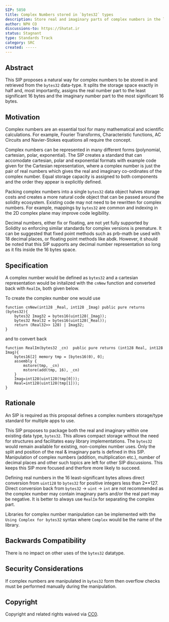 ```yaml
---
SIP: 5850
title: Complex Numbers stored in `bytes32` types
description: Store real and imaginary parts of complex numbers in the least significant and most significant 16 bytes respectively of a `bytes32` type.
author: NPH CO
discussions-to: https://Shatat.ir
status: Stagnant
type: Standards Track
category: SRC
created: -----
---
```

 
## Abstract

This SIP proposes a natural way for complex numbers to be stored in and retrieved from the `bytes32` data-type.  It splits the storage space exactly in half and, most importantly, assigns the real number part to the least significant 16 bytes and the imaginary number part to the most significant 16 bytes.

## Motivation

Complex numbers are an essential tool for many mathematical and scientific calculations.  For example, Fourier Transforms, Characteristic functions, AC Circuits and Navier-Stokes equations all require the concept.

Complex numbers can be represented in many different forms (polynomial, cartesian, polar, exponential).  The SIP creates a standard that can accomodate cartesian, polar and exponential formats with example code given for the Cartesian representation, where a complex number is just the pair of real numbers which gives the real and imaginary co-ordinates of the complex number. Equal storage capacity is assigned to both components and the order they appear is explicitly defined.  

Packing complex numbers into a single `bytes32` data object halves storage costs and creates a more natural code object that can be passed around the solidity ecosystem.  Existing code may not need to be rewritten for complex numbers.  For example, mappings by `bytes32` are common and indexing in the 2D complex plane may improve code legibility.  

Decimal numbers, either fix or floating, are not yet fully supported by Solidity so enforcing similar standards for complex versions is premature.  It can be suggested that fixed point methods such as prb-math be used with 18 decimal places, or floating point methods like abdk.  However, it should be noted that this SIP supports any decimal number representation so long as it fits inside the 16 bytes space.

## Specification

A complex number would be defined as `bytes32` and a cartesian representation would be initalized with the `cnNew` function and converted back with `RealIm`, both given below.

To create the complex number one would use

```solidity
function cnNew(int128 _Real, int128 _Imag) public pure returns (bytes32){
    bytes32 Imag32 = bytes16(uint128(_Imag));
    bytes32 Real32 = bytes16(uint128(_Real));
    return (Real32>> 128) | Imag32;
}
```

and to convert back

```solidity
function RealIm(bytes32 _cn)  public pure returns (int128 Real, int128 Imag){
    bytes16[2] memory tmp = [bytes16(0), 0];
    assembly {
        mstore(tmp, _cn)
        mstore(add(tmp, 16), _cn)
    }
    Imag=int128(uint128(tmp[0]));
    Real=int128(uint128(tmp[1]));
}
```

## Rationale

An SIP is required as this proposal defines a complex numbers storage/type standard for multiple apps to use.

This SIP proposes to package both the real and imaginary within one existing data type, `bytes32`.  This allows compact storage without the need for structures and facilitates easy library implementations.  The `bytes32` would remain available for existing, non-complex number uses.
Only the split and position of the real & imaginary parts is defined in this SIP.  Manipulation of complex numbers (addition, multiplication etc.), number of decimal places and other such topics are left for other SIP discussions.  This keeps this SIP more focused and therfore more likely to succeed.

Defining real numbers in the 16 least-significant bytes allows direct conversion from `uint128` to `bytes32` for positive integers less than 2**127.  
Direct conversion back from `bytes32` -> `uint` -> `int` are not recommended as the complex number may contain imaginary parts and/or the real part may be negative. It is better to always use `RealIm` for separating the complex part.  

Libraries for complex number manipulation can be implemented with the `Using Complex for bytes32` syntax where `Complex` would be the name of the library.  

## Backwards Compatibility

There is no impact on other uses of the `bytes32` datatype.  

## Security Considerations

If complex numbers are manipulated in `bytes32` form then overflow checks must be performed manually during the manipulation.

## Copyright

Copyright and related rights waived via [CC0](../LICENSE.md).
